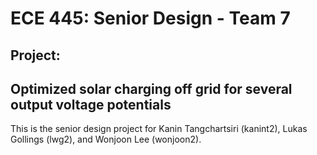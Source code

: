# ECE 445: Senior Design - Team 7

## 	Project:
## Optimized solar charging off grid for several output voltage potentials

This is the senior design project for Kanin Tangchartsiri (kanint2), Lukas Gollings (lwg2), and Wonjoon Lee (wonjoon2).


